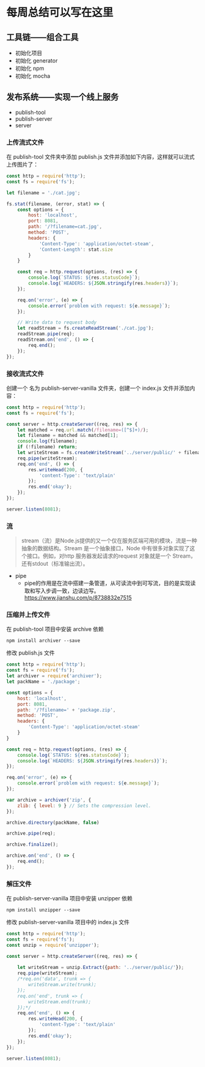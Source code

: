 # 每周总结可以写在这里

## 工具链——组合工具

- 初始化项目
- 初始化 generator
- 初始化 npm
- 初始化 mocha


## 发布系统——实现一个线上服务
* publish-tool
* publish-server
* server

### 上传流式文件

在 publish-tool 文件夹中添加 publish.js 文件并添加如下内容，这样就可以流式上传图片了：

```javascript
const http = require('http');
const fs = require('fs');

let filename = './cat.jpg';

fs.stat(filename, (error, stat) => {
    const options = {
        host: 'localhost',
        port: 8081,
        path: '/?filename=cat.jpg',
        method: 'POST',
        headers: {
            'Content-Type': 'application/octet-steam',
            'Content-Length': stat.size
        }
    }

    const req = http.request(options, (res) => {
        console.log(`STATUS: ${res.statusCode}`);
        console.log(`HEADERS: ${JSON.stringify(res.headers)}`);
    });

    req.on('error', (e) => {
        console.error(`problem with request: ${e.message}`);
    });

    // Write data to request body
    let readStream = fs.createReadStream('./cat.jpg');
    readStream.pipe(req);
    readStream.on('end', () => {
        req.end();
    });
});
```

### 接收流式文件

创建一个 名为 publish-server-vanilla 文件夹，创建一个 index.js 文件并添加内容：

```javascript
const http = require('http');
const fs = require('fs');

const server = http.createServer((req, res) => {
    let matched = req.url.match(/filename=([^$]+)/);
    let filename = matched && matched[1];
    console.log(filename);
    if (!filename) return;
    let writeStream = fs.createWriteStream('../server/public/' + filename);
    req.pipe(writeStream);
    req.on('end', () => {
        res.writeHead(200, {
            'content-Type': 'text/plain'
        });
        res.end('okay');
    });
});

server.listen(8081);
```

### 流
> stream（流）是Node.js提供的又一个仅在服务区端可用的模块，流是一种抽象的数据结构。Stream 是一个抽象接口，Node 中有很多对象实现了这个接口。例如，对http 服务器发起请求的request 对象就是一个 Stream，还有stdout（标准输出流）。

* pipe
  * pipe的作用是在流中搭建一条管道，从可读流中到可写流，目的是实现读取和写入步调一致，边读边写。
https://www.jianshu.com/p/8738832e7515

### 压缩并上传文件

在 publish-tool 项目中安装 archive 依赖

```
npm install archiver --save
```

修改 publish.js 文件

```javascript
const http = require('http');
const fs = require('fs');
let archiver = require('archiver');
let packName = './package';

const options = {
    host: 'localhost',
    port: 8081,
    path: '/?filename=' + 'package.zip',
    method: 'POST',
    headers: {
        'Content-Type': 'application/octet-steam'
    }
}

const req = http.request(options, (res) => {
    console.log(`STATUS: ${res.statusCode}`);
    console.log(`HEADERS: ${JSON.stringify(res.headers)}`);
});

req.on('error', (e) => {
    console.error(`problem with request: ${e.message}`);
});

var archive = archiver('zip', {
    zlib: { level: 9 } // Sets the compression level.
});

archive.directory(packName, false)

archive.pipe(req);

archive.finalize();

archive.on('end', () => {
    req.end();
});
```

### 解压文件

在 publish-server-vanilla 项目中安装 unzipper 依赖

```
npm install unzipper --save
```

修改 publish-server-vanilla 项目中的 index.js 文件

```javascript
const http = require('http');
const fs = require('fs');
const unzip = require('unzipper');

const server = http.createServer((req, res) => {
    
    let writeStream = unzip.Extract({path: '../server/public/'});
    req.pipe(writeStream);
    /*req.on('data', trunk => {
        writeStream.write(trunk);
    });
    req.on('end', trunk => {
        writeStream.end(trunk);
    });*/
    req.on('end', () => {
        res.writeHead(200, {
            'content-Type': 'text/plain'
        });
        res.end('okay');
    });
});

server.listen(8081);
```
